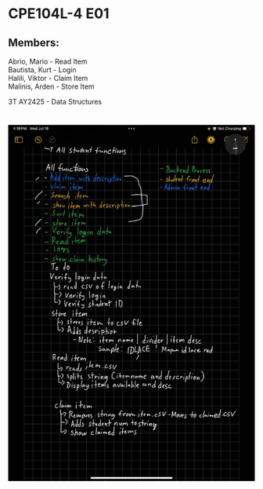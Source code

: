 # CPE104L-4 E01

## Members:
Abrio, Mario - Read Item<br>
Bautista, Kurt - Login <br>
Halili, Viktor - Claim Item <br>
Malinis, Arden - Store Item <br>

3T AY2425 - Data Structures

#

![alt text][logo]

[logo]: https://github.com/viktor-halili/datastructures-project/blob/main/TaskList.jpg "Task List"
